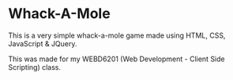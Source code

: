 # Whack-A-Mole
This is a very simple whack-a-mole game made using HTML, CSS, JavaScript & JQuery.

This was made for my WEBD6201 (Web Development - Client Side Scripting) class.

